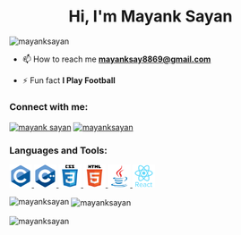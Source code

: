 <h1 align="center">Hi, I'm Mayank Sayan</h1>




<p align="left"> <img src="https://komarev.com/ghpvc/?username=mayanksayan&label=Profile%20views&color=0e75b6&style=flat" alt="mayanksayan" /> </p>

- 📫 How to reach me **mayanksay8869@gmail.com**

- ⚡ Fun fact **I Play Football**

<h3 align="left">Connect with me:</h3>
<p align="left">
<a href="https://linkedin.com/in/mayank sayan" target="blank"><img align="center" src="https://raw.githubusercontent.com/rahuldkjain/github-profile-readme-generator/master/src/images/icons/Social/linked-in-alt.svg" alt="mayank sayan" height="30" width="40" /></a>
<a href="https://instagram.com/mayanksayan" target="blank"><img align="center" src="https://raw.githubusercontent.com/rahuldkjain/github-profile-readme-generator/master/src/images/icons/Social/instagram.svg" alt="mayanksayan" height="30" width="40" /></a>
</p>

<h3 align="left">Languages and Tools:</h3>
<p align="left"> <a href="https://www.cprogramming.com/" target="_blank" rel="noreferrer"> <img src="https://raw.githubusercontent.com/devicons/devicon/master/icons/c/c-original.svg" alt="c" width="40" height="40"/> </a> <a href="https://www.w3schools.com/cpp/" target="_blank" rel="noreferrer"> <img src="https://raw.githubusercontent.com/devicons/devicon/master/icons/cplusplus/cplusplus-original.svg" alt="cplusplus" width="40" height="40"/> </a> <a href="https://www.w3schools.com/css/" target="_blank" rel="noreferrer"> <img src="https://raw.githubusercontent.com/devicons/devicon/master/icons/css3/css3-original-wordmark.svg" alt="css3" width="40" height="40"/> </a> <a href="https://www.w3.org/html/" target="_blank" rel="noreferrer"> <img src="https://raw.githubusercontent.com/devicons/devicon/master/icons/html5/html5-original-wordmark.svg" alt="html5" width="40" height="40"/> </a> <a href="https://www.java.com" target="_blank" rel="noreferrer"> <img src="https://raw.githubusercontent.com/devicons/devicon/master/icons/java/java-original.svg" alt="java" width="40" height="40"/> </a> <a href="https://reactjs.org/" target="_blank" rel="noreferrer"> <img src="https://raw.githubusercontent.com/devicons/devicon/master/icons/react/react-original-wordmark.svg" alt="react" width="40" height="40"/> </a> </p>

<p><img align="left" src="https://github-readme-stats.vercel.app/api/top-langs?username=mayanksayan&show_icons=true&locale=en&layout=compact" alt="mayanksayan" /></p>

<p>&nbsp;<img align="center" src="https://github-readme-stats.vercel.app/api?username=mayanksayan&show_icons=true&locale=en" alt="mayanksayan" /></p>

<p><img align="center" src="https://github-readme-streak-stats.herokuapp.com/?user=mayanksayan&" alt="mayanksayan" /></p>
